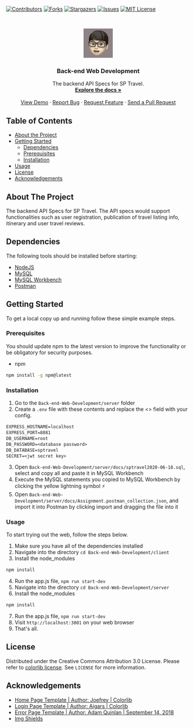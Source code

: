[![Contributors][contributors-shield]][contributors-url]
[![Forks][forks-shield]][forks-url]
[![Stargazers][stars-shield]][stars-url]
[![Issues][issues-shield]][issues-url]
[![MIT License][license-shield]][license-url]

<br />
<p align="center">
  <a href="https://github.com/ISnackable/Back-end-Web-Development/">
    <img src="./logo.jpg" alt="Logo" width="80" height="80">
  </a>

  <h3 align="center">Back-end Web Development</h3>

  <p align="center">
    The backend API Specs for SP Travel.
    <br />
    <a href="https://github.com/ISnackable/Back-end-Web-Development/"><strong>Explore the docs »</strong></a>
    <br />
    <br />
    <a href="https://github.com/ISnackable/Back-end-Web-Development/">View Demo</a>
    ·
    <a href="https://github.com/ISnackable/Back-end-Web-Development/issues">Report Bug</a>
    ·
    <a href="https://github.com/ISnackable/Back-end-Web-Development/issues">Request Feature</a>
    ·
    <a href="https://github.com/ISnackable/Back-end-Web-Development/pulls">Send a Pull Request</a>
  </p>
</p>

## Table of Contents

* [About the Project](#about-the-project)
* [Getting Started](#getting-started)
  * [Dependencies](#dependencies)
  * [Prerequisites](#prerequisites)
  * [Installation](#installation)
* [Usage](#usage)
* [License](#license)
* [Acknowledgements](#acknowledgements)

## About The Project

The backend API Specs for SP Travel. The API specs would support functionalities such as user registration, publication of travel listing info, itinerary and user travel reviews. 

## Dependencies
The following tools should be installed before starting:
* [NodeJS](https://nodejs.org/en/)
* [MySQL](https://www.mysql.com/)
* [MySQL Workbench](https://dev.mysql.com/downloads/workbench/)
* [Postman](https://www.postman.com/)

## Getting Started

To get a local copy up and running follow these simple example steps.

### Prerequisites

You should update npm to the latest version to improve the functionality or be obligatory for security purposes.
* npm
```sh
npm install -g npm@latest
```

### Installation

1. Go to the `Back-end-Web-Development/server` folder
2. Create a `.env` file with these contents and replace the <> field with your config.
```
EXPRESS_HOSTNAME=localhost
EXPRESS_PORT=8081
DB_USERNAME=root
DB_PASSWORD=<database password>
DB_DATABASE=sptravel
SECRET=<jwt secret key>
```
3. Open `Back-end-Web-Development/server/docs/sptravel2020-06-18.sql`, select and copy all and paste it in MySQL Workbench
4. Execute the MySQL statements you copied to MySQL Workbench by clicking the yellow lightning symbol ⚡
5. Open `Back-end-Web-Development/server/docs/Assignment.postman_collection.json`, and import it into Postman by clicking import and dragging the file into it

### Usage
To start trying out the web, follow the steps below.

1. Make sure you have all of the dependencies installed
2. Navigate into the directory `cd Back-end-Web-Development/client`
3. Install the node_modules
```sh
npm install
```
4. Run the app.js file, ```npm run start-dev```
5. Navigate into the directory `cd Back-end-Web-Development/server`
6. Install the node_modules
```sh
npm install
```
7. Run the app.js file, ```npm run start-dev```
8. Visit `http://localhost:3001` on your web browser
9. That's all.

## License

Distributed under the Creative Commons Attribution 3.0 License. Please refer to [colorlib license](https://colorlib.com/wp/licence/). See `LICENSE` for more information.

## Acknowledgements

- [Home Page Template | Author: Joefrey | Colorlib](https://colorlib.com/wp/template/traveland/)
- [Login Page Template | Author: Aigars | Colorlib](https://colorlib.com/wp/template/login-form-v10/)
- [Error Page Template | Author: Adam Quinlan | September 14, 2018](https://freefrontend.com/500-error-page-html-templates/)
- [Img Shields](https://shields.io/)

<!-- MARKDOWN LINKS & IMAGES -->
<!-- https://www.markdownguide.org/basic-syntax/#reference-style-links -->
[contributors-shield]: https://img.shields.io/github/contributors/ISnackable/Back-end-Web-Development.svg?style=flat-square
[contributors-url]: https://github.com/ISnackable/Back-end-Web-Development/graphs/contributors
[forks-shield]: https://img.shields.io/github/forks/ISnackable/Back-end-Web-Development.svg?style=flat-square
[forks-url]: https://github.com/ISnackable/Back-end-Web-Development/network/members
[stars-shield]: https://img.shields.io/github/stars/ISnackable/Back-end-Web-Development.svg?style=flat-square
[stars-url]: https://github.com/ISnackable/Back-end-Web-Development/stargazers
[issues-shield]: https://img.shields.io/github/issues/ISnackable/Back-end-Web-Development.svg?style=flat-square
[issues-url]: https://github.com/ISnackable/Back-end-Web-Development/issues
[license-shield]: https://img.shields.io/github/license/ISnackable/Back-end-Web-Development.svg?style=flat-square
[license-url]: https://github.com/ISnackable/Back-end-Web-Development/blob/master/LICENSE.md